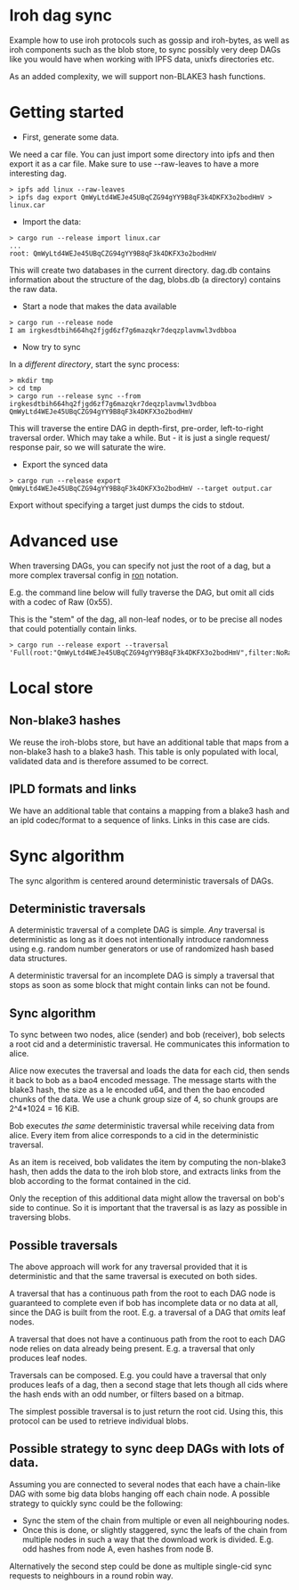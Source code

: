 # Iroh dag sync

Example how to use iroh protocols such as gossip and iroh-bytes, as well as
iroh components such as the blob store, to sync possibly very deep DAGs like you
would have when working with IPFS data, unixfs directories etc.

As an added complexity, we will support non-BLAKE3 hash functions.

# Getting started

- First, generate some data.

We need a car file. You can just import some directory into ipfs and then export
it as a car file. Make sure to use --raw-leaves to have a more interesting dag.

```
> ipfs add linux --raw-leaves
> ipfs dag export QmWyLtd4WEJe45UBqCZG94gYY9B8qF3k4DKFX3o2bodHmV > linux.car
```

- Import the data:

```
> cargo run --release import linux.car
...
root: QmWyLtd4WEJe45UBqCZG94gYY9B8qF3k4DKFX3o2bodHmV
```

This will create two databases in the current directory. dag.db contains
information about the structure of the dag, blobs.db (a directory) contains
the raw data.

- Start a node that makes the data available

```
> cargo run --release node
I am irgkesdtbih664hq2fjgd6zf7g6mazqkr7deqzplavmwl3vdbboa
```

- Now try to sync

In a *different directory*, start the sync process:

```
> mkdir tmp
> cd tmp
> cargo run --release sync --from irgkesdtbih664hq2fjgd6zf7g6mazqkr7deqzplavmwl3vdbboa QmWyLtd4WEJe45UBqCZG94gYY9B8qF3k4DKFX3o2bodHmV
```

This will traverse the entire DAG in depth-first, pre-order, left-to-right
traversal order. Which may take a while. But - it is just a single request/
response pair, so we will saturate the wire.

- Export the synced data

```
> cargo run --release export QmWyLtd4WEJe45UBqCZG94gYY9B8qF3k4DKFX3o2bodHmV --target output.car
```

Export without specifying a target just dumps the cids to stdout.

# Advanced use

When traversing DAGs, you can specify not just the root of a dag, but a more
complex traversal config in [ron] notation.

E.g. the command line below will fully traverse the DAG, but omit all cids with
a codec of Raw (0x55).

This is the "stem" of the dag, all non-leaf nodes, or to be precise all nodes
that could potentially contain links.

```
> cargo run --release export --traversal 'Full(root:"QmWyLtd4WEJe45UBqCZG94gYY9B8qF3k4DKFX3o2bodHmV",filter:NoRaw)'
```

# Local store

## Non-blake3 hashes

We reuse the iroh-blobs store, but have an additional table that maps
from a non-blake3 hash to a blake3 hash. This table is only populated
with local, validated data and is therefore assumed to be correct.

## IPLD formats and links

We have an additional table that contains a mapping from a blake3 hash
and an ipld codec/format to a sequence of links. Links in this case are cids.

# Sync algorithm

The sync algorithm is centered around deterministic traversals of DAGs.

## Deterministic traversals

A deterministic traversal of a complete DAG is simple. *Any* traversal is
deterministic as long as it does not intentionally introduce randomness using
e.g. random number generators or use of randomized hash based data structures.

A deterministic traversal for an incomplete DAG is simply a traversal that
stops as soon as some block that might contain links can not be found.

## Sync algorithm

To sync between two nodes, alice (sender) and bob (receiver), bob selects a
root cid and a deterministic traversal. He communicates this information to
alice.

Alice now executes the traversal and loads the data for each cid, then
sends it back to bob as a bao4 encoded message. The message starts with the
blake3 hash, the size as a le encoded u64, and then the bao encoded chunks of
the data. We use a chunk group size of 4, so chunk groups are 2^4*1024 = 16 KiB.

Bob executes *the same* deterministic traversal while receiving data from alice.
Every item from alice corresponds to a cid in the deterministic traversal.

As an item is received, bob validates the item by computing the non-blake3 hash,
then adds the data to the iroh blob store, and extracts links from the blob
according to the format contained in the cid.

Only the reception of this additional data might allow the traversal on bob's
side to continue. So it is important that the traversal is as lazy as possible
in traversing blobs.

## Possible traversals

The above approach will work for any traversal provided that it is
deterministic and that the same traversal is executed on both sides.

A traversal that has a continuous path from the root to each DAG node is
guaranteed to complete even if bob has incomplete data or no data at all, since
the DAG is built from the root. E.g. a traversal of a DAG that *omits* leaf
nodes.

A traversal that does not have a continuous path from the root to each DAG node
relies on data already being present. E.g. a traversal that only produces leaf
nodes.

Traversals can be composed. E.g. you could have a traversal that only produces
leafs of a dag, then a second stage that lets though all cids where the hash
ends with an odd number, or filters based on a bitmap.

The simplest possible traversal is to just return the root cid. Using this,
this protocol can be used to retrieve individual blobs.

## Possible strategy to sync deep DAGs with lots of data.

Assuming you are connected to several nodes that each have a chain-like DAG
with some big data blobs hanging off each chain node. A possible strategy
to quickly sync could be the following:

- Sync the stem of the chain from multiple or even all neighbouring nodes.
- Once this is done, or slightly staggered, sync the leafs of the chain
    from multiple nodes in such a way that the download work is divided.
    E.g. odd hashes from node A, even hashes from node B.

Alternatively the second step could be done as multiple single-cid sync requests
to neighbours in a round robin way.

[ron]: https://docs.rs/ron/0.8.1/ron/#rusty-object-notation
